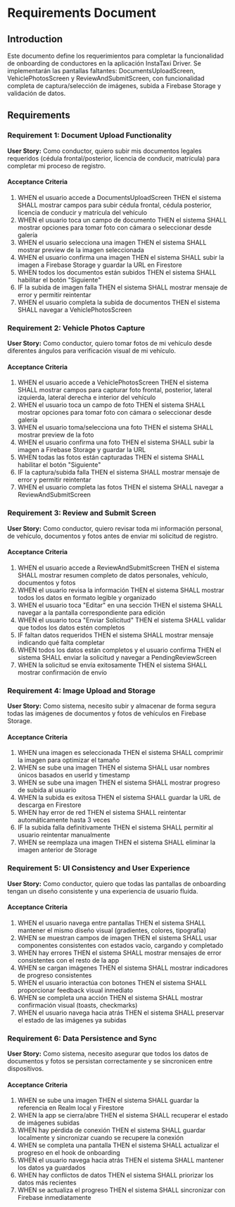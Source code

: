 # Requirements Document

## Introduction

Este documento define los requerimientos para completar la funcionalidad de onboarding de conductores en la aplicación InstaTaxi Driver. Se implementarán las pantallas faltantes: DocumentsUploadScreen, VehiclePhotosScreen y ReviewAndSubmitScreen, con funcionalidad completa de captura/selección de imágenes, subida a Firebase Storage y validación de datos.

## Requirements

### Requirement 1: Document Upload Functionality

**User Story:** Como conductor, quiero subir mis documentos legales requeridos (cédula frontal/posterior, licencia de conducir, matrícula) para completar mi proceso de registro.

#### Acceptance Criteria

1. WHEN el usuario accede a DocumentsUploadScreen THEN el sistema SHALL mostrar campos para subir cédula frontal, cédula posterior, licencia de conducir y matrícula del vehículo
2. WHEN el usuario toca un campo de documento THEN el sistema SHALL mostrar opciones para tomar foto con cámara o seleccionar desde galería
3. WHEN el usuario selecciona una imagen THEN el sistema SHALL mostrar preview de la imagen seleccionada
4. WHEN el usuario confirma una imagen THEN el sistema SHALL subir la imagen a Firebase Storage y guardar la URL en Firestore
5. WHEN todos los documentos están subidos THEN el sistema SHALL habilitar el botón "Siguiente"
6. IF la subida de imagen falla THEN el sistema SHALL mostrar mensaje de error y permitir reintentar
7. WHEN el usuario completa la subida de documentos THEN el sistema SHALL navegar a VehiclePhotosScreen

### Requirement 2: Vehicle Photos Capture

**User Story:** Como conductor, quiero tomar fotos de mi vehículo desde diferentes ángulos para verificación visual de mi vehículo.

#### Acceptance Criteria

1. WHEN el usuario accede a VehiclePhotosScreen THEN el sistema SHALL mostrar campos para capturar foto frontal, posterior, lateral izquierda, lateral derecha e interior del vehículo
2. WHEN el usuario toca un campo de foto THEN el sistema SHALL mostrar opciones para tomar foto con cámara o seleccionar desde galería
3. WHEN el usuario toma/selecciona una foto THEN el sistema SHALL mostrar preview de la foto
4. WHEN el usuario confirma una foto THEN el sistema SHALL subir la imagen a Firebase Storage y guardar la URL
5. WHEN todas las fotos están capturadas THEN el sistema SHALL habilitar el botón "Siguiente"
6. IF la captura/subida falla THEN el sistema SHALL mostrar mensaje de error y permitir reintentar
7. WHEN el usuario completa las fotos THEN el sistema SHALL navegar a ReviewAndSubmitScreen

### Requirement 3: Review and Submit Screen

**User Story:** Como conductor, quiero revisar toda mi información personal, de vehículo, documentos y fotos antes de enviar mi solicitud de registro.

#### Acceptance Criteria

1. WHEN el usuario accede a ReviewAndSubmitScreen THEN el sistema SHALL mostrar resumen completo de datos personales, vehículo, documentos y fotos
2. WHEN el usuario revisa la información THEN el sistema SHALL mostrar todos los datos en formato legible y organizado
3. WHEN el usuario toca "Editar" en una sección THEN el sistema SHALL navegar a la pantalla correspondiente para edición
4. WHEN el usuario toca "Enviar Solicitud" THEN el sistema SHALL validar que todos los datos estén completos
5. IF faltan datos requeridos THEN el sistema SHALL mostrar mensaje indicando qué falta completar
6. WHEN todos los datos están completos y el usuario confirma THEN el sistema SHALL enviar la solicitud y navegar a PendingReviewScreen
7. WHEN la solicitud se envía exitosamente THEN el sistema SHALL mostrar confirmación de envío

### Requirement 4: Image Upload and Storage

**User Story:** Como sistema, necesito subir y almacenar de forma segura todas las imágenes de documentos y fotos de vehículos en Firebase Storage.

#### Acceptance Criteria

1. WHEN una imagen es seleccionada THEN el sistema SHALL comprimir la imagen para optimizar el tamaño
2. WHEN se sube una imagen THEN el sistema SHALL usar nombres únicos basados en userId y timestamp
3. WHEN se sube una imagen THEN el sistema SHALL mostrar progreso de subida al usuario
4. WHEN la subida es exitosa THEN el sistema SHALL guardar la URL de descarga en Firestore
5. WHEN hay error de red THEN el sistema SHALL reintentar automáticamente hasta 3 veces
6. IF la subida falla definitivamente THEN el sistema SHALL permitir al usuario reintentar manualmente
7. WHEN se reemplaza una imagen THEN el sistema SHALL eliminar la imagen anterior de Storage

### Requirement 5: UI Consistency and User Experience

**User Story:** Como conductor, quiero que todas las pantallas de onboarding tengan un diseño consistente y una experiencia de usuario fluida.

#### Acceptance Criteria

1. WHEN el usuario navega entre pantallas THEN el sistema SHALL mantener el mismo diseño visual (gradientes, colores, tipografía)
2. WHEN se muestran campos de imagen THEN el sistema SHALL usar componentes consistentes con estados vacío, cargando y completado
3. WHEN hay errores THEN el sistema SHALL mostrar mensajes de error consistentes con el resto de la app
4. WHEN se cargan imágenes THEN el sistema SHALL mostrar indicadores de progreso consistentes
5. WHEN el usuario interactúa con botones THEN el sistema SHALL proporcionar feedback visual inmediato
6. WHEN se completa una acción THEN el sistema SHALL mostrar confirmación visual (toasts, checkmarks)
7. WHEN el usuario navega hacia atrás THEN el sistema SHALL preservar el estado de las imágenes ya subidas

### Requirement 6: Data Persistence and Sync

**User Story:** Como sistema, necesito asegurar que todos los datos de documentos y fotos se persistan correctamente y se sincronicen entre dispositivos.

#### Acceptance Criteria

1. WHEN se sube una imagen THEN el sistema SHALL guardar la referencia en Realm local y Firestore
2. WHEN la app se cierra/abre THEN el sistema SHALL recuperar el estado de imágenes subidas
3. WHEN hay pérdida de conexión THEN el sistema SHALL guardar localmente y sincronizar cuando se recupere la conexión
4. WHEN se completa una pantalla THEN el sistema SHALL actualizar el progreso en el hook de onboarding
5. WHEN el usuario navega hacia atrás THEN el sistema SHALL mantener los datos ya guardados
6. WHEN hay conflictos de datos THEN el sistema SHALL priorizar los datos más recientes
7. WHEN se actualiza el progreso THEN el sistema SHALL sincronizar con Firebase inmediatamente
